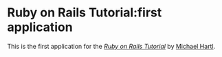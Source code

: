 # Ruby on Rails Tutorial:first application

This is the first application for the
[*Ruby on Rails Tutorial*](http://railstutorial.org/)
by [Michael Hartl](http://michaelhartl.com/).